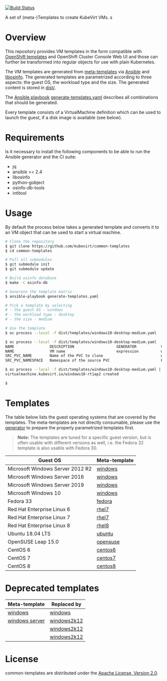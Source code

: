 [![Build Status](https://travis-ci.com/kubevirt/common-templates.svg?branch=master)](https://travis-ci.com/kubevirt/common-templates)

A set of (meta-)Templates to create KubeVirt VMs.
s
# Overview

This repository provides VM templates in the form compatible with [OpenShift templates](https://docs.okd.io/latest/openshift_images/using-templates.html) and OpenShift Cluster Console Web UI and those can further be transformed into regular objects for use with plain Kubernetes.

The VM templates are generated from [meta-templates](templates/) via [Ansible](https://www.ansible.com/) and [libosinfo](https://libosinfo.org/). The generated templates are parametrized according to three aspects: the guest OS, the workload type and the size. The generated content is stored in [dist/](dist/).

The [Ansible playbook](https://docs.ansible.com/ansible/latest/user_guide/playbooks.html) [generate-templates.yaml](generate-templates.yaml) describes all combinations that should be generated.

Every template consists of a VirtualMachine definition which can be used to launch the guest, if a disk image is available (see below).

# Requirements

Is it necessary to install the following components to be able to run the Ansible generator and the CI suite:

- jq
- ansible >= 2.4
- libosinfo
- python-gobject
- osinfo-db-tools
- intltool

# Usage

By default the process below takes a generated template and converts it to an VM object that can be used to start a virtual machine.

```bash
# Clone the repository
$ git clone https://github.com/kubevirt/common-templates
$ cd common-templates

# Pull all submodules
$ git submodule init
$ git submodule update

# Build osinfo database
$ make -C osinfo-db

# Generate the template matrix
$ ansible-playbook generate-templates.yaml

# Pick a template by selecting
# - the guest OS - windows
# - the workload type - desktop
# - the size - medium

# Use the template
$ oc process --local -f dist/templates/windows10-desktop-medium.yaml

$ oc process --local -f dist/templates/windows10-desktop-medium.yaml  --parameters
NAME                DESCRIPTION                   GENERATOR           VALUE
NAME                VM name                       expression          windows-[a-z0-9]{6}
SRC_PVC_NAME        Name of the PVC to clone                          win10
SRC_PVC_NAMESPACE   Namespace of the source PVC                       kubevirt-os-images

$ oc process --local -f dist/templates/windows10-desktop-medium.yaml | kubectl apply -f -
virtualmachine.kubevirt.io/windows10-rt1ap2 created

$
```

# Templates

The table below lists the guest operating systems that are covered by the templates. The meta-templates are not directly consumable, please use the [generator](generate-templates.yaml) to prepare the properly parametrized templates first.

> **Note:** The templates are tuned for a specific guest version, but is often
> usable with different versions as well, i.e. the Fedora 32 template is also
> usable with Fedora 30.

| Guest OS | Meta-template |
|---|---|
| Microsoft Windows Server 2012 R2 | [windows](templates/windows2k12.tpl.yaml) |
| Microsoft Windows Server 2016 | [windows](templates/windows2k16.tpl.yaml) |
| Microsoft Windows Server 2019 | [windows](templates/windows2k19.tpl.yaml) |
| Microsoft Windows 10 | [windows](templates/windows10.tpl.yaml) |
| Fedora 33 | [fedora](templates/fedora.tpl.yaml) |
| Red Hat Enterprise Linux 6 | [rhel7](templates/rhel6.tpl.yaml) |
| Red Hat Enterprise Linux 7 | [rhel7](templates/rhel7.tpl.yaml) |
| Red Hat Enterprise Linux 8 | [rhel8](templates/rhel8.tpl.yaml) |
| Ubuntu 18.04 LTS | [ubuntu](templates/ubuntu.tpl.yaml) |
| OpenSUSE Leap 15.0 | [opensuse](templates/opensuse.tpl.yaml) |
| CentOS 6 | [centos6](templates/centos6.tpl.yaml) |
| CentOS 7 | [centos7](templates/centos7.tpl.yaml) |
| CentOS 8 | [centos8](templates/centos8.tpl.yaml) |

# Deprecated templates

| Meta-template | Replaced by |
|---|---|
| [windows](templates/win2k12r2-deprecated.tpl.yaml)| [windows](templates/windows.tpl.yaml) |
| [windows server](templates/deprecated-windows.tpl.yaml)| [windows2k12](templates/windows2k12.tpl.yaml) |
|| [windows2k12](templates/windows2k16.tpl.yaml) |
|| [windows2k12](templates/windows2k19.tpl.yaml) |

# License

common-templates are  distributed under the
[Apache License, Version 2.0](http://www.apache.org/licenses/LICENSE-2.0.txt).

